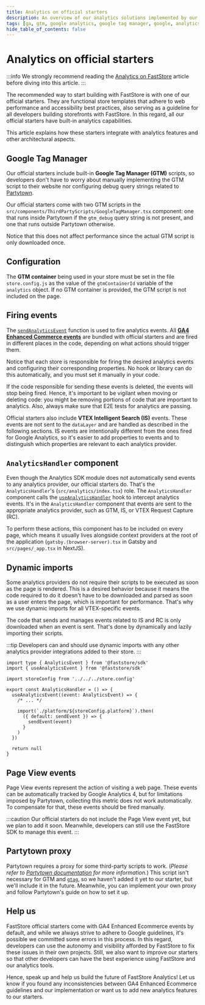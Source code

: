 ```yaml
---
title: Analytics on official starters
description: An overview of our analytics solutions implemented by our official starters and a brief comparison with Store Framework's approach to analytics.
tags: [ga, gtm, google analytics, google tag manager, google, analytics, sdk, faststore, starters, store framework, AnalyticsHandler, gtmContainerId]
hide_table_of_contents: false
---
```


# Analytics on official starters

:::info
We strongly recommend reading the [Analytics on FastStore](/conceptual-guides/analytics-on-faststore) article before diving into this article.
:::

The recommended way to start building with FastStore is with one of our official starters. They are functional store templates that adhere to web performance and accessibility best practices, also serving as a guideline for all developers building storefronts with FastStore. In this regard, all our official starters have built-in analytics capabilities. 

This article explains how these starters integrate with analytics features and other architectural aspects. 

## Google Tag Manager

Our official starters include built-in **Google Tag Manager (GTM)** scripts, so developers don't have to worry about manually implementing the GTM script to their website nor configuring debug query strings related to [Partytown](/how-to-guides/troubleshooting/analytics-and-partytown#google-tag-assistant-is-not-working). 

Our official starters come with two GTM scripts in the `src/components/ThirdPartyScripts/GoogleTagManager.tsx` component: one that runs inside Partytown if the `gtm_debug` query string is not present, and one that runs outside Partytown otherwise. 

Notice that this does not affect performance since the actual GTM script is only downloaded once.

## Configuration

The **GTM container** being used in your store must be set in the file `store.config.js` as the value of the `gtmContainerId` variable of the `analytics` object. If no GTM container is provided, the GTM script is not included on the page.

## Firing events

The [`sendAnalyticsEvent`](/reference/sdk/analytics/sendAnalyticsEvent) function is used to fire analytics events. All [**GA4 Enhanced Commerce events**](https://developers.google.com/analytics/devguides/collection/ga4/reference/events) are bundled with official starters and are fired in different places in the code, depending on what actions should trigger them.

Notice that each store is responsible for firing the desired analytics events and configuring their corresponding properties. No hook or library can do this automatically, and you must set it manually in your code.

If the code responsible for sending these events is deleted, the events will stop being fired. Hence, it's important to be vigilant when moving or deleting code: you might be removing portions of code that are important to analytics. Also, always make sure that E2E tests for analytics are passing.

Official starters also include **VTEX Intelligent Search (IS)** events. These events are not sent to the `dataLayer` and are handled as described in the following sections. IS events are intentionally different from the ones fired for Google Analytics, so it's easier to add properties to events and to distinguish which properties are relevant to each analytics provider.

## `AnalyticsHandler` component

Even though the Analytics SDK module does not automatically send events to any analytics provider, our official starters do. That's the `AnalyticsHandler`'s (`src/analytics/index.tsx`) role. The `AnalyticsHandler` component calls the [`useAnalyticsHandler`](/reference/sdk/analytics/useAnalyticsEvent) hook to intercept analytics events. It's in the `AnalyticsHandler` component that events are sent to the appropriate analytics provider, such as GTM, IS, or VTEX Request Capture (RC).

To perform these actions, this component has to be included on every page, which means it usually lives alongside context providers at the root of the application (`gatsby.(browser-server).tsx` in Gatsby and `src/pages/_app.tsx` in NextJS).

## Dynamic imports

Some analytics providers do not require their scripts to be executed as soon as the page is rendered. This is a desired behavior because it means the code required to do it doesn't have to be downloaded and parsed as soon as a user enters the page, which is important for performance. That's why we use dynamic imports for all VTEX-specific events.

The code that sends and manages events related to IS and RC is only downloaded when an event is sent. That's done by dynamically and lazily importing their scripts. 

:::tip
Developers can and should use dynamic imports with any other analytics provider integrations added to their store.
:::

```tsx
import type { AnalyticsEvent } from '@faststore/sdk'
import { useAnalyticsEvent } from '@faststore/sdk'

import storeConfig from '../../../store.config'

export const AnalyticsHandler = () => {
  useAnalyticsEvent((event: AnalyticsEvent) => {
    /* ... */

    import(`./platform/${storeConfig.platform}`).then(
      ({ default: sendEvent }) => {
        sendEvent(event)
      }
    )
  })

  return null
}
```

## Page View events

Page View events represent the action of visiting a web page. These events can be automatically tracked by Google Analytics 4, but for limitations imposed by Partytown, collecting this metric does not work automatically. To compensate for that, these events should be fired manually. 

:::caution
Our official starters do not include the Page View event yet, but we plan to add it soon. Meanwhile, developers can still use the FastStore SDK to manage this event.
:::

## Partytown proxy

Partytown requires a proxy for some third-party scripts to work. (*Please refer to [Partytown documentation](https://partytown.builder.io/proxying-requests) for more information.*) This script isn't necessary for GTM and [`gtag`](https://support.google.com/tagmanager/answer/7582054?hl=en), so we haven't added it yet to our starter, but we'll include it in the future. Meanwhile, you can implement your own proxy and follow Partytown's guide on how to set it up.

## Help us

FastStore official starters come with GA4 Enhanced Ecommerce events by default, and while we always strive to adhere to Google guidelines, it's possible we committed some errors in this process. In this regard, developers can use the autonomy and visibility afforded by FastStore to fix these issues in their own projects. Still, we also want to improve our starters so that other developers can have the best experience using FastStore and our analytics tools.

Hence, speak up and help us build the future of FastStore Analytics! Let us know if you found any inconsistencies between GA4 Enhanced Ecommerce guidelines and our implementation or want us to add new analytics features to our starters.